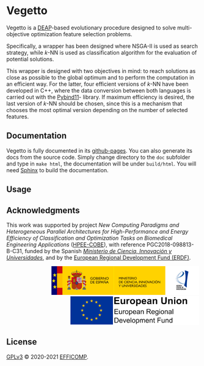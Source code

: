 # Vegetto

Vegetto is a [DEAP](https://deap.readthedocs.io/en/master/)-based evolutionary procedure
designed to solve multi-objective optimization feature selection problems.

Specifically, a wrapper has been designed where NSGA-II is used as search strategy,
while *k*-NN is used as classification algorithm for the evaluation of potential solutions.

This wrapper is designed with two objectives in mind: to reach solutions as close as
possible to the global optimum and to perform the computation in an efficient way. For
the latter, four efficient versions of *k*-NN have been developed in C++, where the
data conversion between both languages is carried out with the [Pybind11](https://pybind11.readthedocs.io/en/stable/)- library. If maximum
efficiency is desired, the last version of *k*-NN should be chosen, since this is a mechanism
that chooses the most optimal version depending on the number of selected features.

## Documentation

Vegetto is fully documented in its [github-pages](https://efficomp.github.io/vegetto/). You can also generate its docs from the source code. Simply change directory to the `doc` subfolder and type in `make html`, the documentation will be under `build/html`. You will need [Sphinx](https://www.sphinx-doc.org/en/master/) to build the documentation.

## Usage



## Acknowledgments

This work was supported by project *New Computing Paradigms and Heterogeneous Parallel Architectures for High-Performance and Energy Efficiency of Classification and Optimization Tasks on Biomedical Engineering Applications* ([HPEE-COBE](https://atcproyectos.ugr.es/efficomp/research/projects/hpee-cobe/)), with reference PGC2018-098813-B-C31, funded by the Spanish [*Ministerio de Ciencia, Innovación y Universidades*](https://www.ciencia.gob.es/), and by the [European Regional Development Fund (ERDF)](https://ec.europa.eu/regional_policy/en/funding/erdf/).

<div style="text-align: right">
  <a href="https://www.ciencia.gob.es/">
    <img src="https://raw.githubusercontent.com/efficomp/culebra/master/doc/source/_static/micinu.png" height="75">
  </a>
  <a href="https://ec.europa.eu/regional_policy/en/funding/erdf/">
    <img src="https://raw.githubusercontent.com/efficomp/culebra/master/doc/source/_static/erdf.png" height="75">
  </a>
</div>


## License

[GPLv3](https://www.gnu.org/licenses/gpl-3.0.md) © 2020-2021 [EFFICOMP](https://atcproyectos.ugr.es/efficomp/).